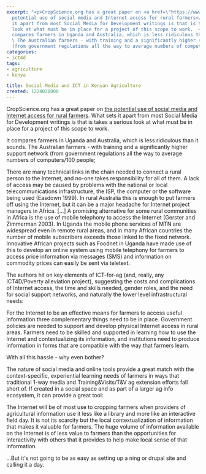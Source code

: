 ```yaml
---
excerpt: "<p>CropScience.org has a great paper on <a href=\"https://www.cropscience.org.au/icsc2004/symposia/4/3/238_easdownwj.htm\">the
  potential use of social media and Internet access for rural farmers</a>.  What sets
  it apart from most Social Media for Development writings is that is takes a serious
  look at what must be in place for a project of this scope to work.  </p>\r\n\r\n<p>It
  compares farmers in Uganda and Australia, which is less ridiculous than it sounds.
  \ The Australian farmers - with training and a significantly higher support network
  (from government regulations all the way to average numbers of computers/100 people;</p>\r\n"
categories:
- ict4d
tags:
- agriculture
- kenya

title: Social Media and ICT in Kenyan Agriculture
created: 1224028800
---
```

<p>CropScience.org has a great paper on <a href="https://www.cropscience.org.au/icsc2004/symposia/4/3/238_easdownwj.htm">the potential use of social media and Internet access for rural farmers</a>.  What sets it apart from most Social Media for Development writings is that is takes a serious look at what must be in place for a project of this scope to work.  </p>

<p>It compares farmers in Uganda and Australia, which is less ridiculous than it sounds.  The Australian farmers - with training and a significantly higher support network (from government regulations all the way to average numbers of computers/100 people;</p>
<!--break-->
There are many technical links in the chain needed to connect a rural person to the Internet, and no-one takes responsibility for all of them. A lack of access may be caused by problems with the national or local telecommunications infrastructure, the ISP, the computer or the software being used (Easdown 1999). In rural Australia this is enough to put farmers off using the Internet, but it can be a major headache for Internet project managers in Africa. [...] A promising alternative for some rural communities in Africa is the use of mobile telephony to access the Internet (Gerster and Zimmerman 2003). In Uganda the mobile phone services of MTN are widespread even in remote rural areas, and in many African countries the number of mobile subscribers exceeds those linked to the fixed network. Innovative African projects such as Foodnet in Uganda have made use of this to develop an online system using mobile telephony for farmers to access price information via messages (SMS) and information on commodity prices can easily be sent via teletext.

<p>The authors hit on key elements of ICT-for-ag (and, really, any ICT4D/Poverty alleviation project), suggesting the costs and complications of Internet access, the time and skills needed, gender roles, and the need for social support networks, and naturally the lower level infrastructural needs:</p>

For the Internet to be an effective means for farmers to access useful information three complementary things need to be in place. Government policies are needed to support and develop physical Internet access in rural areas. Farmers need to be skilled and supported in learning how to use the Internet and contextualizing its information, and institutions need to produce information in forms that are compatible with the way that farmers learn.

<p>With all this hassle - why even bother?  </p>

<p>The nature of social media and online tools provide a great match with the context-specific, experiential learning needs of farmers in ways that traditional 1-way media and Training&Visits/T&V ag extension efforts fall short of.  If created in a social space and as part of a larger ag info ecosystem, it can provide a great tool:</p>

The Internet will be of most use to cropping farmers when providers of agricultural information use it less like a library and more like an interactive field day. It is not its scarcity but the local contextualization of information that makes it valuable for farmers. The huge volume of information available on the Internet is of less value to farmers than the opportunities for interactivity with others that it provides to help make local sense of that information.

<p>...But it's not going to be as easy as setting up a ning or drupal site and calling it a day.</p>

<p></p>

